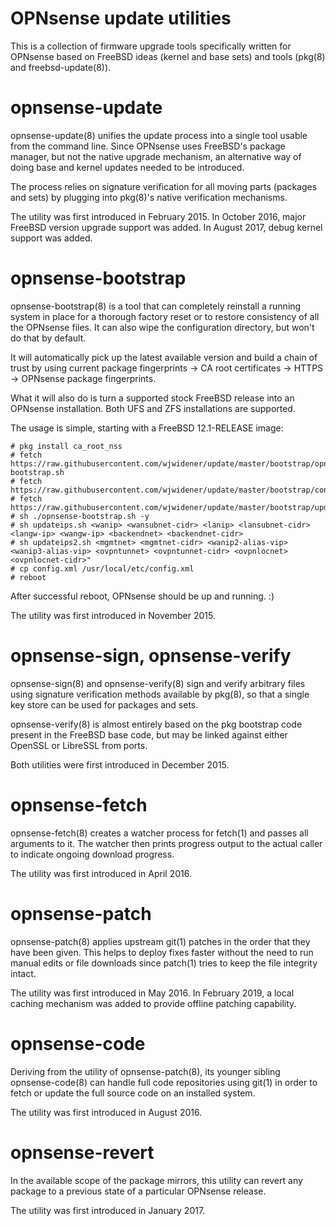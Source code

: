 OPNsense update utilities
=========================

This is a collection of firmware upgrade tools specifically written
for OPNsense based on FreeBSD ideas (kernel and base sets) and tools
(pkg(8) and freebsd-update(8)).

opnsense-update
===============

opnsense-update(8) unifies the update process into a single tool
usable from the command line. Since OPNsense uses FreeBSD's package
manager, but not the native upgrade mechanism, an alternative way
of doing base and kernel updates needed to be introduced.

The process relies on signature verification for all moving parts
(packages and sets) by plugging into pkg(8)'s native verification
mechanisms.

The utility was first introduced in February 2015.  In October 2016,
major FreeBSD version upgrade support was added.  In August 2017,
debug kernel support was added.

opnsense-bootstrap
==================

opnsense-bootstrap(8) is a tool that can completely reinstall a
running system in place for a thorough factory reset or to restore
consistency of all the OPNsense files.  It can also wipe the
configuration directory, but won't do that by default.

It will automatically pick up the latest available version and
build a chain of trust by using current package fingerprints -> CA
root certificates -> HTTPS -> OPNsense package fingerprints.

What it will also do is turn a supported stock FreeBSD release into
an OPNsense installation.  Both UFS and ZFS installations are supported.

The usage is simple, starting with a FreeBSD 12.1-RELEASE image:

    # pkg install ca_root_nss
    # fetch https://raw.githubusercontent.com/wjwidener/update/master/bootstrap/opnsense-bootstrap.sh
    # fetch https://raw.githubusercontent.com/wjwidener/update/master/bootstrap/config.xml
    # fetch https://raw.githubusercontent.com/wjwidener/update/master/bootstrap/updateips.sh
    # sh ./opnsense-bootstrap.sh -y
    # sh updateips.sh <wanip> <wansubnet-cidr> <lanip> <lansubnet-cidr> <langw-ip> <wangw-ip> <backendnet> <backendnet-cidr>
    # sh updateips2.sh <mgmtnet> <mgmtnet-cidr> <wanip2-alias-vip> <wanip3-alias-vip> <ovpntunnet> <ovpntunnet-cidr> <ovpnlocnet> <ovpnlocnet-cidr>"
    # cp config.xml /usr/local/etc/config.xml
    # reboot

After successful reboot, OPNsense should be up and running.  :)

The utility was first introduced in November 2015.

opnsense-sign, opnsense-verify
==============================

opnsense-sign(8) and opnsense-verify(8) sign and verify arbitrary
files using signature verification methods available by pkg(8),
so that a single key store can be used for packages and sets.

opnsense-verify(8) is almost entirely based on the pkg bootstrap
code present in the FreeBSD base code, but may be linked against
either OpenSSL or LibreSSL from ports.

Both utilities were first introduced in December 2015.

opnsense-fetch
==============

opnsense-fetch(8) creates a watcher process for fetch(1) and passes
all arguments to it.  The watcher then prints progress output to the
actual caller to indicate ongoing download progress.

The utility was first introduced in April 2016.

opnsense-patch
==============

opnsense-patch(8) applies upstream git(1) patches in the order that they
have been given.  This helps to deploy fixes faster without the need
to run manual edits or file downloads since patch(1) tries to keep the
file integrity intact.

The utility was first introduced in May 2016.  In February 2019, a local
caching mechanism was added to provide offline patching capability.

opnsense-code
=============

Deriving from the utility of opnsense-patch(8), its younger sibling
opnsense-code(8) can handle full code repositories using git(1)
in order to fetch or update the full source code on an installed system.

The utility was first introduced in August 2016.

opnsense-revert
===============

In the available scope of the package mirrors, this utility can
revert any package to a previous state of a particular OPNsense
release.

The utility was first introduced in January 2017.
